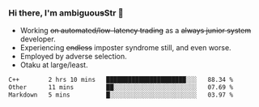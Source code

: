 ### Hi there, I'm ambiguou~~s~~Str 👋

<!--
**ambiguoustexture/ambiguoustexture** is a ✨ _special_ ✨ repository because its `README.md` (this file) appears on your GitHub profile.

Here are some ideas to get you started:
-->
- Working ~~on automated/low-latency trading~~ as a ~~always junior system~~ developer.
- Experiencing ~~endless~~ imposter syndrome still, and even worse.
- Employed by adverse selection.
- Otaku at large/least.

<!--START_SECTION:waka-->

```txt
C++        2 hrs 10 mins   ██████████████████████░░░   88.34 %
Other      11 mins         ██░░░░░░░░░░░░░░░░░░░░░░░   07.69 %
Markdown   5 mins          █░░░░░░░░░░░░░░░░░░░░░░░░   03.97 %
```

<!--END_SECTION:waka-->
